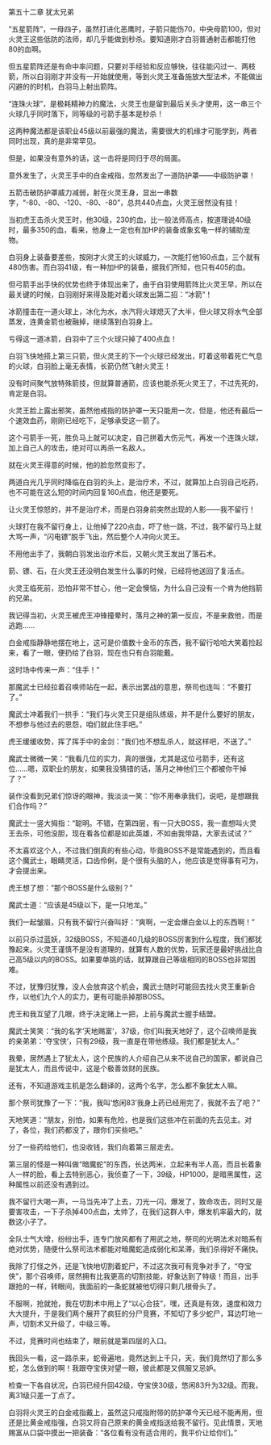 第五十二章 犹太兄弟


“五星箭阵”，一母四子，虽然打进化恶鹰时，子箭只能伤70，中央母箭100，但对火灵王这些低防的法师，却几乎能做到秒杀。要知道刚才白羽普通射击都能打他80的血啊。

但五星箭阵还是有命中率问题，只要对手经验和反应够快，往往能闪过一、两枝箭，所以白羽刚才并没有一开始就使用，等到火灵王准备施放大型法术，不能做出闪避的的时机，白羽马上射出箭阵。

“连珠火球”，是极耗精神力的魔法，火灵王也是留到最后关头才使用，这一串三个火球几乎同时落下，同等级的弓箭手基本是秒杀！

这两种魔法都是该职业45级以前最强的魔法，需要很大的机缘才可能学到，两者同时出现，真的是非常罕见。

但是，如果没有意外的话，这一击将是同归于尽的局面。

意外发生了，火灵王手中的白金戒指，忽然发出了一道防护罩——中级防护罩！

五箭击破防护罩威力减弱，射在火灵王身，显出一串数字，“-80、-80、-120、-80、-80”，总共440点血，火灵王居然没有挂！

当初虎王击杀火灵王时，他30级，230的血，比一般法师高点，按道理说40级时，最多350的血，看来，他身上一定也有加HP的装备或象玄龟一样的辅助宠物。

白羽身上装备要差些，按刚才火灵王的火球威力，一次能打他160点血，三个就有480伤害。而白羽41级，有一种加HP的装备，据我们所知，也只有405的血。

但弓箭手出手快的优势也终于体现出来了，由于白羽使用箭阵比火灵王早，所以在最关键的时候，白羽刚好来得及能对着火球发出第二招：“冰箭”！

冰箭撞击在一道火球上，冰化为水，水汽将火球熄灭了大半，但火球又将水气全部蒸发，连黄金箭也被融掉，继续落到白羽身上。

亏得这一道冰箭，白羽中了三个火球只掉了400点血！

白羽飞快地搭上第三只箭，但火灵王的下一个火球已经发出，盯着这带着死亡气息的火球，白羽脸上毫无表情，长箭仍然飞射火灵王！

没有时间聚气放特殊箭技，但就算普通箭，应该也能杀死火灵王了，不过先死的，肯定是白羽。

火灵王脸上露出邪笑，虽然他戒指的防护罩一天只能用一次，但是，他还有最后一个速效血药，刚刚已经吃下，足够承受这一箭了。

这个弓箭手一死，胜负马上就可以决定，自己拼着大伤元气，再发一个连珠火球，加上自己人的攻击，绝对可以再杀一名敌人。

就在火灵王得意的时候，他的脸忽然变形了。

两道白光几乎同时降临在白羽的头上，是治疗术，不过，就算加上白羽自己吃药，也不可能在这么短的时间内回复160点血，他还是要死。

让火灵王惊怒的，并不是治疗术，而是白羽身前突然出现的人影——我不留行！

火球打在我不留行身上，让他掉了220点血，吓了他一跳，不过，我不留行马上就大骂一声，“闪电镖”脱手飞出，然后整个人冲向火灵王。

不用他出手了，我朝白羽发出治疗术后，又朝火灵王发出了落石术。

箭、镖、石，在火灵王还没明白发生什么事的时候，已经将他送回了复活点。

火灵王临死前，恐怕非常不甘心，他一定会懊恼，为什么自己没有一个肯为他挡箭的兄弟。

我记得当初，火灵王被虎王冲锋撞晕时，落月之神的第一反应，不是来救他，而是逃跑……

白金戒指静静地摆在地上，这可是价值数十金币的东西，我不留行哈哈大笑着捡起来，看了一眼，便扔给了白羽，现在也只有白羽能戴。

这时场中传来一声：“住手！”

那魔武士已经拉着召唤师站在一起，表示出罢战的意思，祭司也连叫：“不要打了。”

魔武士冲着我们一拱手：“我们与火灵王只是组队练级，并不是什么要好的朋友，不想参与他过去的恩怨，咱们就此住手吧。”

虎王缓缓收势，挥了挥手中的金剑：“我们也不想乱杀人，就这样吧，不送了。”

魔武士微微一笑：“我看几位的实力，真的很强，尤其是这位弓箭手，还有这位……嗯，双职业的朋友，如果我没猜错的话，落月之神他们三个都被你干掉了？”

装作没看到兄弟们惊讶的眼神，我淡淡一笑：“你不用奉承我们，说吧，是想跟我们合作吗？”

魔武士一竖大拇指：“聪明。不错，在第四层，有一只大BOSS，我一直想叫火灵王去杀，可他没胆，现在看各位都是如此英雄，不如由我带路，大家去试试？”

不太喜欢这个人，不过我们倒真的有些心动，毕竟BOSS不是常能遇到的，而且看这个魔武士，眼睛灵活，口齿伶俐，是个很有头脑的人，他应该是觉得事有可为，才会提出来。

虎王想了想：“那个BOSS是什么级别？”

魔武士道：“应该是45级以下，是一只地龙。”

我们一起皱眉，只有我不留行兴奋叫好：“爽啊，一定会爆白金以上的东西啊！”

以前只杀过蓝妖，32级BOSS，不知道40几级的BOSS厉害到什么程度，我们都犹豫起来。火灵王谨慎不是没有道理的，就算有人数的优势，玩家还是最好挑战比自己高5级以内的BOSS。如果要单挑的话，就算跟自己等级相同的BOSS也非常困难。

不过，犹豫归犹豫，没人会放弃这个机会，魔武士随时可能回去找火灵王重新合作，以他们九个人的实力，更有可能杀掉那BOSS。

虎王和我互望了几眼，终于决定赌上一把，上前与魔武士握手结盟。

魔武士笑笑：“我的名字‘天地赐富’，37级，你们叫我天地好了，这个召唤师是我的亲弟弟：‘夺宝侠’，只有29级，我一直是在带他练级。我们都是犹太人。”

我晕，居然遇上了犹太人，这个民族的人介绍自己从来不说自己的国家，都说自己是犹太人，而且传说中，这是个极善敛财的民族。

还有，不知道游戏主机是怎么翻译的，这两个名字，怎么都不象犹太人嘛。

那个祭司犹豫了一下：“我，我叫‘悠闲83’我身上药已经用完了，我就不去了吧？”

天地笑道：“朋友，别怕，如果有危险，也是我们这些冲在前面的先去见主。对了，各位，我们药都没了，跟你们买些吧。”

分了一些药给他们，也没收钱，我们向着第三层走去。

第三层的怪是一种叫做“暗魔蛇”的东西，长达两米，立起来有半人高，而且长着象人一样的脸，看上去特别恶心，我侦查了一下，39级，HP1000，是暗黑属性，这种属性以前还没有遇到过。

我不留行大喝一声，一马当先冲了上去，刀光一闪，爆发了，致命攻击，同时又是要害攻击，一下子杀掉400点血，太帅了，在我们这群人中，爆发机率最大的，就数这小子了。

全队士气大增，纷纷出手，连专门放风都有了用武之地，祭司的光明法术对暗系有绝对优势，随便什么祭司法术都能对暗魔蛇造成弱化和呆滞，我们杀得好不痛快。

我除了打怪之外，还是飞快地切割着蛇尸，不过这次我可有竞争对手了，“夺宝侠”，那个召唤师，居然拥有比我更高的切割技能，好象达到了特级！而且，出手跟抢的一样，转眼间，我面前的一条蛇就被他切得只剩几根骨头了。

不服啊，抢就抢，我在切割术中用上了“以心合技”，嘿，还真是有效，速度和效力大大提升，于是我们两个展开了疯狂的分尸竞赛，不知切了多少蛇尸，耳边叮地一声，切割术又升级了，中级三等。

不过，竞赛时间也结束了，眼前就是第四层的入口。

我回头一看，这一路杀来，蛇骨遍地，竟然达到上千只，天，我们竟然切了那么多蛇，怎么做到的啊！我跟夺宝侠对望一眼，彼此都是又佩服又忌妒。

检查一下各自状况，白羽已经升回42级，夺宝侠30级，悠闲83升为32级。而我，离31级只差一丁点了。

白羽将火灵王的白金戒指戴上，虽然这只戒指附带的防护罩今天已经不能再用，但还是比黄金戒指强，白羽又将自己原来的黄金戒指送给我不留行。见此情景，天地赐富从口袋中摸出一把装备：“各位看有没有适合用的，我平价让给你们。”





